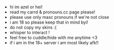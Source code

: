 + hi im azel or hei!
+ read my carrd & pronouns.cc page please!
+ please use only masc pronouns if we're not close
+ i am 18 so please keep that in mind byi! 
+ do not copy my skins :( 
+ whisper to interact ! 
+ feel free to cuddle/hide with me anytime <3
+ if i am in the 18+ server i am most likely afk!!
